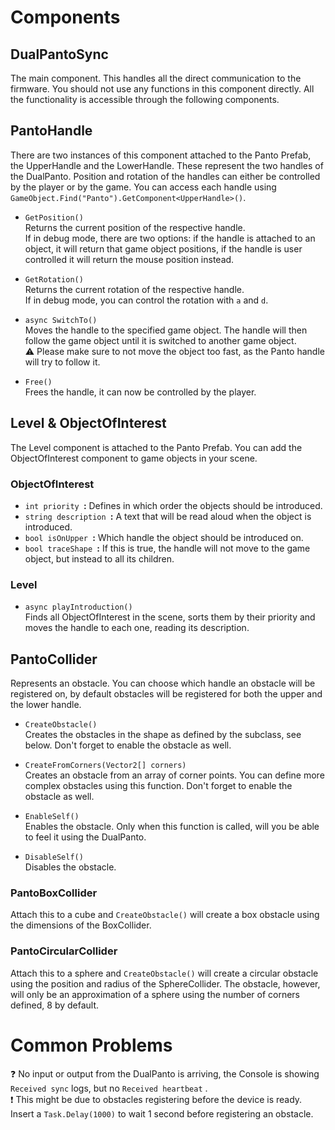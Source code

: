 # Components

## DualPantoSync
The main component. This handles all the direct communication to the firmware. You should not use any functions in this component directly. All the functionality is accessible through the following components.

## PantoHandle
There are two instances of this component attached to the Panto Prefab, the UpperHandle and the LowerHandle. These represent the two handles of the DualPanto.
Position and rotation of the handles can either be controlled by the player or by the game.
You can access each handle using `GameObject.Find("Panto").GetComponent<UpperHandle>()`. 

* `GetPosition()`  
Returns the current position of the respective handle.  
If in debug mode, there are two options: if the handle is attached to an object, it will return that game object positions, if the handle is user controlled it will return the mouse position instead.

* `GetRotation()`  
Returns the current rotation of the respective handle.  
If in debug mode, you can control the rotation with `a` and `d`.

* `async SwitchTo()`  
Moves the handle to the specified game object. The handle will then follow the game object until it is switched to another game object.  
:warning: Please make sure to not move the object too fast, as the Panto handle will try to follow it.

* `Free()`  
Frees the handle, it can now be controlled by the player.

## Level & ObjectOfInterest
The Level component is attached to the Panto Prefab. You can add the ObjectOfInterest component to game objects in your scene.

### ObjectOfInterest
* `int priority `**:**  Defines in which order the objects should be introduced.
* `string description `**:**  A text that will be read aloud when the object is introduced.
* `bool isOnUpper `**:**  Which handle the object should be introduced on.
* `bool traceShape `**:** If this is true, the handle will not move to the game object, but instead to all its children.

### Level
* `async playIntroduction()`   
Finds all ObjectOfInterest in the scene, sorts them by their priority and moves the handle to each one, reading its description.


## PantoCollider
Represents an obstacle. You can choose which handle an obstacle will be registered on, by default obstacles will be registered for both the upper and the lower handle.

* `CreateObstacle()`  
Creates the obstacles in the shape as defined by the subclass, see below. Don't forget to enable the obstacle as well.

* `CreateFromCorners(Vector2[] corners)`  
Creates an obstacle from an array of corner points. You can define more complex obstacles using this function. Don't forget to enable the obstacle as well.

* `EnableSelf()`  
Enables the obstacle. Only when this function is called, will you be able to feel it using the DualPanto.

* `DisableSelf()`  
Disables the obstacle.

### PantoBoxCollider
Attach this to a cube and `CreateObstacle()` will create a box obstacle using the dimensions of the BoxCollider.

### PantoCircularCollider
Attach this to a sphere and `CreateObstacle()` will create a circular obstacle using the position and radius of the SphereCollider. The obstacle, however, will only be an approximation of a sphere using the number of corners defined, 8 by default.

# Common Problems

:question: No input or output from the DualPanto is arriving, the Console is showing `Received sync` logs, but no `Received heartbeat` .  
:exclamation: This might be due to obstacles registering before the device is ready. Insert a `Task.Delay(1000)` to wait 1 second before registering an obstacle.  